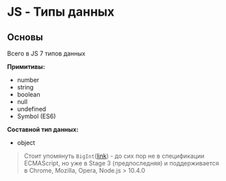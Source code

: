 # JS - Типы данных

## Основы
Всего в JS 7 типов данных

**Примитивы:**
* number
* string
* boolean
* null
* undefined
* Symbol (ES6)

**Составной тип данных:**
* object

> Стоит упомянуть `BigInt`([link](https://developer.mozilla.org/ru/docs/Web/JavaScript/Reference/Global_Objects/BigInt))  - до сих пор не в спецификации ECMAScript, но уже в Stage 3 (предпоследняя) и поддерживается в Chrome, Mozilla, Opera, Node.js > 10.4.0

